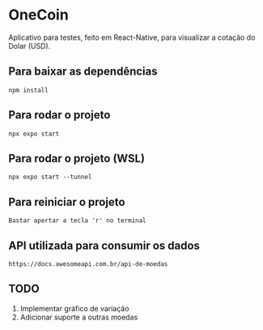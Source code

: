 # OneCoin

Aplicativo para testes, feito em React-Native, para visualizar a cotação do Dolar (USD).

## Para baixar as dependências

    npm install

## Para rodar o projeto

    npx expo start


## Para rodar o projeto (WSL)

    npx expo start --tunnel

## Para reiniciar o projeto

    Bastar apertar a tecla 'r' no terminal

## API utilizada para consumir os dados

    https://docs.awesomeapi.com.br/api-de-moedas

## TODO

1. Implementar gráfico de variação
2. Adicionar suporte a outras moedas